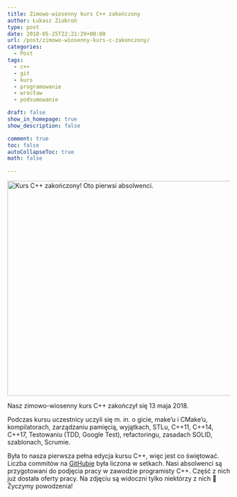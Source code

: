 ```yaml
---
title: Zimowo-wiosenny kurs C++ zakończony
author: Łukasz Ziobroń
type: post
date: 2018-05-25T22:21:29+00:00
url: /post/zimowo-wiosenny-kurs-c-zakonczony/
categories:
  - Post
tags:
  - c++
  - git
  - kurs
  - programowanie
  - wrocław
  - podsumowanie

draft: false
show_in_homepage: true
show_description: false

comment: true
toc: false
autoCollapseToc: true
math: false

---
```

[<img class="aligncenter wp-image-405 size-large" title="Kurs C++ zakończony! Oto pierwsi absolwenci." src="https://coders.school/wp-content/uploads/2018/05/P5130438-1024x774.jpg" alt="Kurs C++ zakończony! Oto pierwsi absolwenci." width="640" height="484" srcset="https://coders.school/wp-content/uploads/2018/05/P5130438-1024x774.jpg 1024w, https://coders.school/wp-content/uploads/2018/05/P5130438-300x227.jpg 300w, https://coders.school/wp-content/uploads/2018/05/P5130438-768x581.jpg 768w, https://coders.school/wp-content/uploads/2018/05/P5130438-1320x998.jpg 1320w" sizes="(max-width: 640px) 100vw, 640px" />][1]

Nasz zimowo-wiosenny kurs C++ zakończył się 13 maja 2018.

Podczas kursu uczestnicy uczyli się m. in. o gicie, make&#8217;u i CMake&#8217;u, kompilatorach, zarządzaniu pamięcią, wyjątkach, STLu, C++11, C++14, C++17, Testowaniu (TDD, Google Test), refactoringu, zasadach SOLID, szablonach, Scrumie.

Była to nasza pierwsza pełna edycja kursu C++, więc jest co świętować. Liczba commitów na [GitHubie][2] była liczona w setkach. Nasi absolwenci są przygotowani do podjęcia pracy w zawodzie programisty C++. Część z nich już dostała oferty pracy. Na zdjęciu są widoczni tylko niektórzy z nich 🙂 Życzymy powodzenia!

 [1]: https://coders.school/wp-content/uploads/2018/05/P5130438.jpg
 [2]: https://github.com/LordLukin